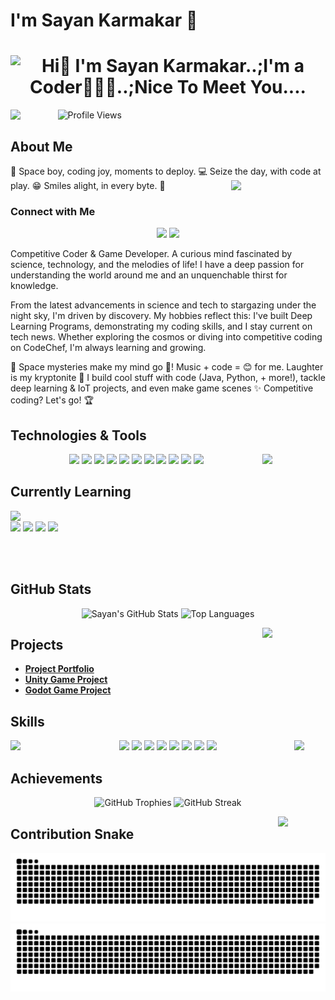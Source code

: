 # I'm Sayan Karmakar 👋

<h1 align="center">
  <picture>
    <source media="(prefers-color-scheme: dark)" srcset="https://readme-typing-svg.herokuapp.com?color=ffffff&lines=Hola+Amigos++😎..;Gamer+obviously🎮+Game+Developer......+☆*: .｡. o(≧▽≦)o .｡.:*☆;Nice+To+Meet+You+....">
    <source media="(prefers-color-scheme: light)" srcset="https://readme-typing-svg.herokuapp.com?color=000000&lines=Hola+Amigos++😎..;Gamer+obviously🎮+Game+Developer......+☆*: .｡. o(≧▽≦)o .｡.:*☆;Nice+To+Meet+You+....">
    <img alt="Hi👋 I'm Sayan Karmakar..;I'm a Coder👩🏻‍💻..;Nice To Meet You...." src="https://readme-typing-svg.herokuapp.com?color=000000&lines=Hola+Amigos++😎..;Gamer+obviously🎮+Game+Developer......+☆*: .｡. o(≧▽≦)o .｡.:*☆;Nice+To+Meet+You+....">
  </picture>
</h1>

<img src="https://media3.giphy.com/media/v1.Y2lkPTc5MGI3NjExcTJpeWpzNzFram14b3RpdmpmYmFsdGFtZDY5ZzQzeDdjYnRudHljbSZlcD12MV9pbnRlcm5hbF9naWZfYnlfaWQmY3Q9cw/X8WXNdX1neJXhwJc4W/giphy.webp" width="15%" align="left">

![Profile Views](https://komarev.com/ghpvc/?username=Sayan-Dev731&color=brightgreen)

## About Me
🚀 Space boy, coding joy, moments to deploy. 💻 Seize the day, with code at play. 😁 Smiles alight, in every byte. 💾
<img src="https://media4.giphy.com/media/v1.Y2lkPTc5MGI3NjExY290cDNzMXJvczg2ZzR1dThuaG5xaTV0d3RoYWFpa3dqaHYwYzA4ayZlcD12MV9pbnRlcm5hbF9naWZfYnlfaWQmY3Q9cw/lINRJmPp5n4fMjCm9B/giphy.webp" width="30%" align="right">

### Connect with Me
<p align="center">
  <a href="https://www.linkedin.com/in/sayan-karmakar-01239a242"><img src="https://img.shields.io/badge/-LinkedIn-0077B5?style=for-the-badge&logo=LinkedIn&logoColor=white" /></a>
  <a href="mailto:sayancodder731@gmail.com"><img src="https://img.shields.io/badge/-Email-D14836?style=for-the-badge&logo=Gmail&logoColor=white" /></a>
</p>

Competitive Coder & Game Developer. A curious mind fascinated by science, technology, and the melodies of life! I have a deep passion for understanding the world around me and an unquenchable thirst for knowledge.

From the latest advancements in science and tech to stargazing under the night sky, I'm driven by discovery. My hobbies reflect this: I've built Deep Learning Programs, demonstrating my coding skills, and I stay current on tech news. Whether exploring the cosmos or diving into competitive coding on CodeChef, I'm always learning and growing.

🌌 Space mysteries make my mind go 🤔! Music + code = 😊 for me. Laughter is my kryptonite 🤣 I build cool stuff with code (Java, Python, + more!), tackle deep learning & IoT projects, and even make game scenes ✨ Competitive coding? Let's go! 🏆

## Technologies & Tools
<img src="https://media0.giphy.com/media/v1.Y2lkPTc5MGI3NjExMmt4bTdybDM4d25pY2s1OXE2M2c0ZTQzN2J3ajJ1MTR1bDV3Y2RoaiZlcD12MV9pbnRlcm5hbF9naWZfYnlfaWQmY3Q9cw/kH1DBkPNyZPOk0BxrM/giphy.webp" width="20%" align="right">
<p align="center">
  <img src="https://img.shields.io/badge/-C++-00599C?style=for-the-badge&logo=c%2B%2B&logoColor=white" />
  <img src="https://img.shields.io/badge/-Python-3776AB?style=for-the-badge&logo=Python&logoColor=white" />
  <img src="https://img.shields.io/badge/-Java-007396?style=for-the-badge&logo=Java&logoColor=white" />
  <img src="https://img.shields.io/badge/-C%23-239120?style=for-the-badge&logo=C-Sharp&logoColor=white" />
  <img src="https://img.shields.io/badge/-GDScript-478CBF?style=for-the-badge&logo=Godot-Engine&logoColor=white" />
  <img src="https://img.shields.io/badge/-Unity-000000?style=for-the-badge&logo=Unity&logoColor=white" />
  <img src="https://img.shields.io/badge/-Godot-478CBF?style=for-the-badge&logo=Godot-Engine&logoColor=white" />
  <img src="https://img.shields.io/badge/-TensorFlow-FF6F00?style=for-the-badge&logo=TensorFlow&logoColor=white" />
  <img src="https://img.shields.io/badge/-Microsoft%20Azure-0089D6?style=for-the-badge&logo=Microsoft%20Azure&logoColor=white" />
  <img src="https://img.shields.io/badge/-Docker-2496ED?style=for-the-badge&logo=Docker&logoColor=white" />
  <img src="https://img.shields.io/badge/-Git-F05032?style=for-the-badge&logo=Git&logoColor=white" />
</p>

## Currently Learning
<img src="https://media2.giphy.com/media/v1.Y2lkPTc5MGI3NjExYzN5ZjBpZXJ3ZGZ5NzE1eGI0cXkwZHU1OGw5bzgyOWh3Z2VtMWJxZSZlcD12MV9pbnRlcm5hbF9naWZfYnlfaWQmY3Q9cw/IdyAQJVN2kVPNUrojM/giphy.webp" width="10%" align="left">
<p align="left"><br>
  <img src="https://img.shields.io/badge/-Generative%20AI-FF6F00?style=for-the-badge&logo=TensorFlow&logoColor=white" />
  <img src="https://img.shields.io/badge/-Advanced%20Computer%20Vision-3776AB?style=for-the-badge&logo=Python&logoColor=white" />
  <img src="https://img.shields.io/badge/-NLP-3776AB?style=for-the-badge&logo=Python&logoColor=white" />
  <img src="https://img.shields.io/badge/-Microsoft%20Azure%20Machine%20Learning-0089D6?style=for-the-badge&logo=Microsoft%20Azure&logoColor=white" />
</p><br><br>

## GitHub Stats
<p align="center">
  <img src="https://github-readme-stats.vercel.app/api?username=Sayan-Dev731&show_icons=true&theme=radical" alt="Sayan's GitHub Stats" />
  <img src="https://github-readme-stats.vercel.app/api/top-langs/?username=Sayan-Dev731&layout=compact&theme=radical" alt="Top Languages" width="38%"/>
</p>
<img src="https://media2.giphy.com/media/v1.Y2lkPTc5MGI3NjExYnlxZDhkeXg2aTBwN2o1bm1yNDYwY3Nmb29hMTVlcXZ0YXhoMjVuYiZlcD12MV9pbnRlcm5hbF9naWZfYnlfaWQmY3Q9cw/z0hUv6bpBWUUOtShDf/giphy.webp" width="20%" align="right">

## Projects
- [**Project Portfolio**](https://sayan-dev731.github.io/MyWebsite/)
- [**Unity Game Project**](https://github.com/Sayan-Dev731/unity-game-project)
- [**Godot Game Project**](https://github.com/Sayan-Dev731/godot-game-project)

## Skills
<p align="center">
<img src="https://media3.giphy.com/media/v1.Y2lkPTc5MGI3NjExdDBmOGE2YWVleDFyYjYxejcwbW1jamYxZWFybWlxOTYxaTNrZmo0ZCZlcD12MV9pbnRlcm5hbF9naWZfYnlfaWQmY3Q9cw/LMt9638dO8dftAjtco/giphy.webp" width="10%" align="left">
  <img src="https://media3.giphy.com/media/v1.Y2lkPTc5MGI3NjExbjJjbWJtbng0cmNzbzVjOXJ4bHVhcmhxMXRtMXNuNWgycHRtYnBrMCZlcD12MV9pbnRlcm5hbF9naWZfYnlfaWQmY3Q9cw/SU2ic3wTfuC6JhD1lA/giphy.webp" width="10%" align="right">
  <img src="https://img.shields.io/badge/-Computer%20Vision-3776AB?style=for-the-badge&logo=Python&logoColor=white" />
  <img src="https://img.shields.io/badge/-NLP-3776AB?style=for-the-badge&logo=Python&logoColor=white" />
  <img src="https://img.shields.io/badge/-Deep%20Learning-FF6F00?style=for-the-badge&logo=TensorFlow&logoColor=white" />
  <img src="https://img.shields.io/badge/-Python-3776AB?style=for-the-badge&logo=Python&logoColor=white" />
  <img src="https://img.shields.io/badge/-C++-00599C?style=for-the-badge&logo=c%2B%2B&logoColor=white" />
  <img src="https://img.shields.io/badge/-Java-007396?style=for-the-badge&logo=Java&logoColor=white" />
  <img src="https://img.shields.io/badge/-C%23-239120?style=for-the-badge&logo=C-Sharp&logoColor=white" />
  <img src="https://img.shields.io/badge/-GDScript-478CBF?style=for-the-badge&logo=Godot-Engine&logoColor=white" />
</p>

## Achievements
<p align="center">
  <img src="https://github-profile-trophy.vercel.app/?username=Sayan-Dev731&theme=onedark&no-frame=true&row=1&column=6" alt="GitHub Trophies" />
  <img src="https://github-readme-streak-stats.herokuapp.com/?user=Sayan-Dev731&theme=radical" alt="GitHub Streak" />
</p>
<img src="https://media0.giphy.com/media/v1.Y2lkPTc5MGI3NjExZjd0YzU0MG1rd2tjMDFjb3k2M3JlNWp2ZHJuMGxxcmZwc2VhOWsxcSZlcD12MV9pbnRlcm5hbF9naWZfYnlfaWQmY3Q9cw/pd0HQOQN71YHtkXSu3/giphy.webp" width="15%" align="right">

## Contribution Snake
![GitHub Snake Light](https://raw.githubusercontent.com/Platane/snk/output/github-contribution-grid-snake.svg#gh-light-mode-only)
![GitHub Snake Dark](https://raw.githubusercontent.com/Platane/snk/output/github-contribution-grid-snake-dark.svg#gh-dark-mode-only)
